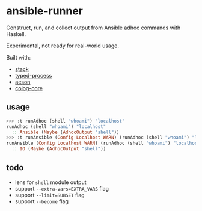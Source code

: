 # ansible-runner

Construct, run, and collect output from Ansible adhoc commands with Haskell.

Experimental, not ready for real-world usage.

Built with:
* [stack](https://docs.haskellstack.org/en/stable/README/)
* [typed-process](http://hackage.haskell.org/package/typed-process)
* [aeson](http://hackage.haskell.org/package/aeson)
* [colog-core](http://hackage.haskell.org/package/co-log-core)

## usage
``` haskell
>>> :t runAdhoc (shell "whoami") "localhost"
runAdhoc (shell "whoami") "localhost"
  :: Ansible (Maybe (AdhocOutput "shell"))
>>> :t runAnsible (Config Localhost WARN) (runAdhoc (shell "whoami") "localhost")
runAnsible (Config Localhost WARN) (runAdhoc (shell "whoami") "localhost")
  :: IO (Maybe (AdhocOutput "shell"))
```

## todo
* lens for `shell` module output
* support `--extra-vars=EXTRA_VARS` flag
* support `--limit=SUBSET` flag
* support `--become` flag

